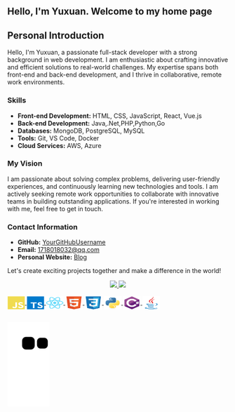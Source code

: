 ## Hello, I'm Yuxuan. Welcome to my home page

## Personal Introduction

Hello, I'm Yuxuan, a passionate full-stack developer with a strong background in web development. I am enthusiastic about crafting innovative and efficient solutions to real-world challenges. My expertise spans both front-end and back-end development, and I thrive in collaborative, remote work environments.

### Skills

- **Front-end Development:** HTML, CSS, JavaScript, React, Vue.js
- **Back-end Development:** Java,.Net,PHP,Python,Go
- **Databases:** MongoDB, PostgreSQL, MySQL
- **Tools:** Git, VS Code, Docker
- **Cloud Services:** AWS, Azure


### My Vision

I am passionate about solving complex problems, delivering user-friendly experiences, and continuously learning new technologies and tools. I am actively seeking remote work opportunities to collaborate with innovative teams in building outstanding applications. If you're interested in working with me, feel free to get in touch.

### Contact Information

- **GitHub:** [YourGitHubUsername](https://github.com/SirYuxuan)
- **Email:** 1718018032@qq.com  
- **Personal Website:** [Blog](https://www.yuxuan66.com)

Let's create exciting projects together and make a difference in the world!

<div align="center">
  <a href="https://github.com/siryuxuan">
  <img height="180em" src="https://github-readme-stats.vercel.app/api?username=siryuxuan&show_icons=true&theme=dracula&include_all_commits=true&count_private=true"/>
  <img height="180em" src="https://github-readme-stats.vercel.app/api/top-langs/?username=siryuxuan&layout=compact&langs_count=20&theme=dracula"/>
</div>
<div style="display: inline_block"><br>
  <img align="center" alt="Rafa-Js" height="30" width="40" src="https://raw.githubusercontent.com/devicons/devicon/master/icons/javascript/javascript-plain.svg">
  <img align="center" alt="Rafa-Ts" height="30" width="40" src="https://raw.githubusercontent.com/devicons/devicon/master/icons/typescript/typescript-plain.svg">
  <img align="center" alt="Rafa-React" height="30" width="40" src="https://raw.githubusercontent.com/devicons/devicon/master/icons/react/react-original.svg">
  <img align="center" alt="Rafa-HTML" height="30" width="40" src="https://raw.githubusercontent.com/devicons/devicon/master/icons/html5/html5-original.svg">
  <img align="center" alt="Rafa-CSS" height="30" width="40" src="https://raw.githubusercontent.com/devicons/devicon/master/icons/css3/css3-original.svg">
  <img align="center" alt="Rafa-Python" height="30" width="40" src="https://raw.githubusercontent.com/devicons/devicon/master/icons/python/python-original.svg">
  <img align="center" alt="Rafa-Csharp" height="30" width="40" src="https://raw.githubusercontent.com/devicons/devicon/master/icons/csharp/csharp-original.svg">
  <img align="center" alt="Rafa-Csharp" height="30" width="40" src="https://raw.githubusercontent.com/devicons/devicon/master/icons/java/java-original.svg">
 
</div>
  
  ##
 
<div> 

 
  ![Snake animation](https://github.com/siryuxuan/siryuxuan/blob/output/github-contribution-grid-snake.svg)
 
</div>
